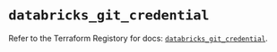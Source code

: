 # `databricks_git_credential`

Refer to the Terraform Registory for docs: [`databricks_git_credential`](https://registry.terraform.io/providers/databricks/databricks/1.25.0/docs/resources/git_credential).
